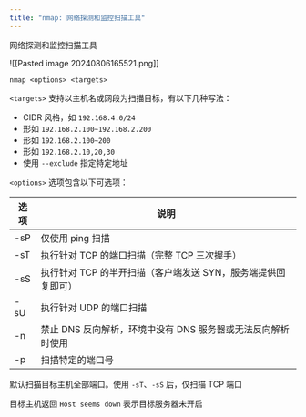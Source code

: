 ```yaml
---
title: "nmap: 网络探测和监控扫描工具"
---
```


网络探测和监控扫描工具

![[Pasted image 20240806165521.png]]

```shell
nmap <options> <targets>
```

`<targets>` 支持以主机名或网段为扫描目标，有以下几种写法：
- CIDR 风格，如 `192.168.4.0/24`
- 形如 `192.168.2.100~192.168.2.200`
- 形如 `192.168.2.100~200`
- 形如 `192.168.2.10,20,30`
- 使用 `--exclude` 指定特定地址

`<options>` 选项包含以下可选项：

| 选项  | 说明                                  |
| --- | ----------------------------------- |
| -sP | 仅使用 ping 扫描                         |
| -sT | 执行针对 TCP 的端口扫描（完整 TCP 三次握手）         |
| -sS | 执行针对 TCP 的半开扫描（客户端发送 SYN，服务端提供回复即可） |
| -sU | 执行针对 UDP 的端口扫描                      |
| -n  | 禁止 DNS 反向解析，环境中没有 DNS 服务器或无法反向解析时使用 |
| -p  | 扫描特定的端口号                            |

默认扫描目标主机全部端口。使用 `-sT`、`-sS` 后，仅扫描 TCP 端口

目标主机返回 `Host seems down` 表示目标服务器未开启